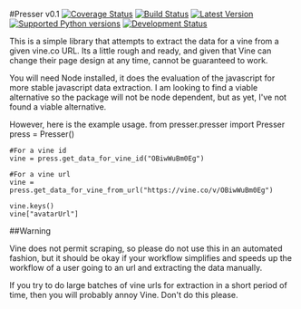 #Presser v0.1
[![Coverage Status](https://coveralls.io/repos/ladyrassilon/presser/badge.png?branch=master)](https://coveralls.io/r/ladyrassilon/presser?branch=master)
[![Build Status](https://travis-ci.org/ladyrassilon/presser.svg?branch=master)](https://travis-ci.org/ladyrassilon/presser)
[![Latest Version](https://pypip.in/version/Presser/badge.svg)](https://pypi.python.org/pypi/Presser/)
[![Supported Python versions](https://pypip.in/py_versions/Presser/badge.svg)](https://pypi.python.org/pypi/Presser/)
[![Development Status](https://pypip.in/status/Presser/badge.svg)](https://pypi.python.org/pypi/Presser/)

This is a simple library that attempts to extract the data for a vine from a given vine.co URL. Its a little rough and ready, and given that Vine can change their page design at any time, cannot be guaranteed to work.

You will need Node installed, it does the evaluation of the javascript for more stable javascript data extraction. I am looking to find a viable alternative so the package will not be node dependent, but as yet, I've not found a viable alternative.

However, here is the example usage.
    from presser.presser import Presser
    press = Presser()

    #For a vine id
    vine = press.get_data_for_vine_id("OBiwWuBm0Eg")

    #For a vine url
    vine = press.get_data_for_vine_from_url("https://vine.co/v/OBiwWuBm0Eg")

    vine.keys()
    vine["avatarUrl"]

##Warning

Vine does not permit scraping, so please do not use this in an automated fashion, but it should be okay if your workflow simplifies and speeds up the workflow of a user going to an url and extracting the data manually. 

If you try to do large batches of vine urls for extraction in a short period of time, then you will probably annoy Vine. Don't do this please.